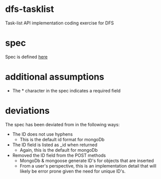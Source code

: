 # dfs-tasklist

Task-list API implementation coding exercise for DFS

# spec

Spec is defined [here](https://app.swaggerhub.com/apis/aweiker/ToDo/1.0.0)

# additional assumptions

- The \* character in the spec indicates a required field

# deviations

The spec has been deviated from in the following ways:

- The ID does not use hyphens
  - This is the default id format for mongoDb
- The ID field is listed as \_id when returned
  - Again, this is the default for mongoDb
- Removed the ID field from the POST methods
  - MongoDb & mongoose generate ID's for objects that are inserted
  - From a user's perspective, this is an implementation detail that will likely be error prone given the need for unique ID's.
